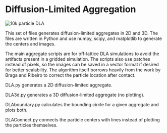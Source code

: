 # Diffusion-Limited Aggregation

![10k particle DLA](https://github.com/michlkallen/diffusion_limited_aggregation/blob/master/DLA-10kParticles.png)

This set of files generates diffusion-limited aggregates in 2D and 3D. The files are written in Python and use numpy, scipy, and matplotlib to generate the centers and images.

The main aggregate scripts are for off-lattice DLA simulations to avoid the artifacts present in a gridded simulation. The scripts also use patches instead of pixels, so the images can be saved in a vector format if desired for better scalability. The algorithm itself borrows heavily from the work by Braga and Ribeiro to correct the particle location after contact.

DLA.py generates a 2D diffusion-limited aggregate.

DLA3d.py generates a 3D diffusion-limited aggregate (no plotting).

DLAboundary.py calculates the bounding circle for a given aggregate and plots both.

DLAConnect.py connects the particle centers with lines instead of plotting the particles themselves.
